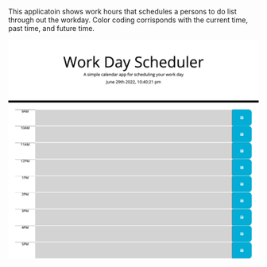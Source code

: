 This applicatoin shows work hours that schedules a persons to do list through out the workday. Color coding corrisponds with the current time, past time, and future time.

![](assets/images/screencapture-Work-Day-Scheduler.png)